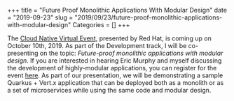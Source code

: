 +++
title = "Future Proof Monolithic Applications With Modular Design"
date = "2019-09-23"
slug = "2019/09/23/future-proof-monolithic-applications-with-modular-design"
Categories = []
+++

The [Cloud Native Virtual Event](https://www.redhat.com/en/events/webinar/develop-deploy-deliver-continuously), presented by Red Hat, is coming up on October 10th, 2019. As part of the Development track, I will be co-presenting on the topic: *Future-proof monolithic applications with modular design*. If you are interested in hearing Eric Murphy and myself discussing the development of highly-modular applications, you can register for the event [here](https://www.redhat.com/en/events/webinar/develop-deploy-deliver-continuously#registration). As part of our presentation, we will be demonstrating a sample Quarkus + Vert.x application that can be deployed both as a monolith or as a set of microservices while using the same code and modular design.

<!--more-->
